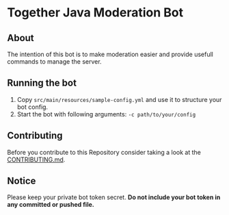 # Together Java Moderation Bot

## About
The intention of this bot is to make moderation easier and provide usefull commands to manage the server.

## Running the bot
1. Copy `src/main/resources/sample-config.yml` and use it to structure your bot config.
2. Start the bot with following arguments: `-c path/to/your/config` 

## Contributing
Before you contribute to this Repository consider taking a look at the [CONTRIBUTING.md](https://github.com/Together-Java/TjBot/blob/master/CONTRIBUTING.md).

## Notice
Please keep your private bot token secret. **Do not include your bot token in any committed or pushed file.**
